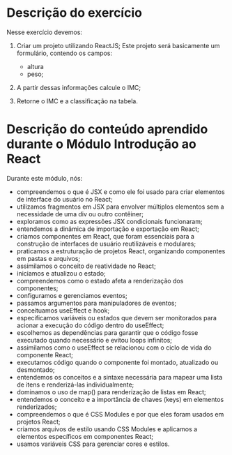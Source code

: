 # Descrição do exercício
Nesse exercício devemos:
1) Criar um projeto utilizando ReactJS;
Este projeto será basicamente um formulário, contendo os campos: 
    - altura
    - peso;

2) A partir dessas informações calcule o IMC;
3) Retorne o IMC e a classificação na tabela.

# Descrição do conteúdo aprendido durante o Módulo Introdução ao React
Durante este módulo, nós:
- compreendemos o que é JSX e como ele foi usado para criar elementos de interface do usuário no React;
- utilizamos fragmentos em JSX para envolver múltiplos elementos sem a necessidade de uma div ou outro contêiner;
- exploramos como as expressões JSX condicionais funcionaram;
- entendemos a dinâmica de importação e exportação em React;
- criamos componentes em React, que foram essenciais para a construção de interfaces de usuário reutilizáveis e modulares;
- praticamos a estruturação de projetos React, organizando componentes em pastas e arquivos;
- assimilamos o conceito de reatividade no React;
- iniciamos e atualizou o estado;
- compreendemos como o estado afeta a renderização dos componentes;
- configuramos e gerenciamos eventos;
- passamos argumentos para manipuladores de eventos;
- conceituamos useEffect e hook;
- especificamos variáveis ou estados que devem ser monitorados para acionar a execução do código dentro do useEffect;
- escolhemos as dependências para garantir que o código fosse executado quando necessário e evitou loops infinitos;
- assimilamos como o useEffect se relacionou com o ciclo de vida do componente React;
- executamos código quando o componente foi montado, atualizado ou desmontado;
- entendemos os conceitos e a sintaxe necessária para mapear uma lista de itens e renderizá-las individualmente;
- dominamos o uso de map() para renderização de listas em React;
- entendemos o conceito e a importância de chaves (keys) em elementos renderizados;
- compreendemos o que é CSS Modules e por que eles foram usados em projetos React;
- criamos arquivos de estilo usando CSS Modules e aplicamos a elementos específicos em componentes React;
- usamos variáveis CSS para gerenciar cores e estilos.
